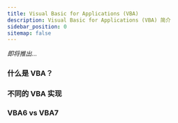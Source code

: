 ```yaml
---
title: Visual Basic for Applications (VBA)
description: Visual Basic for Applications (VBA) 简介
sidebar_position: 0
sitemap: false
---
```

*即将推出...*

### 什么是 VBA？
### 不同的 VBA 实现
### VBA6 vs VBA7